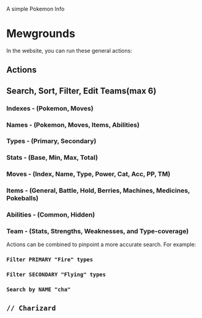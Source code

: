 A simple Pokemon Info

# Mewgrounds

In the website, you can run these general actions:

## Actions

## Search, Sort, Filter, Edit Teams(max 6)
### Indexes   - (Pokemon, Moves)
### Names     - (Pokemon, Moves, Items, Abilities)
### Types     - (Primary, Secondary)
### Stats     - (Base, Min, Max, Total)
### Moves     - (Index, Name, Type, Power, Cat, Acc, PP, TM)
### Items     - (General, Battle, Hold, Berries, Machines, Medicines, Pokeballs)
### Abilities - (Common, Hidden)
### Team      - (Stats, Strengths, Weaknesses, and Type-coverage)

Actions can be combined to pinpoint a more accurate search.
For example:
### `Filter PRIMARY "Fire" types`
### `Filter SECONDARY "Flying" types`
### `Search by NAME "cha"`

## `// Charizard`
